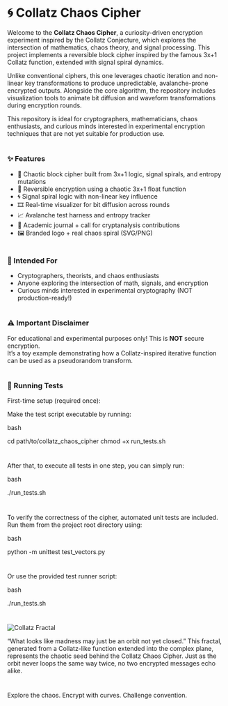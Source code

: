 # 🌀 Collatz Chaos Cipher

Welcome to the **Collatz Chaos Cipher**, a curiosity-driven encryption experiment inspired by the Collatz Conjecture, which explores the intersection of mathematics, chaos theory, and signal processing. This project implements a reversible block cipher inspired by the famous 3x+1 Collatz function, extended with signal spiral dynamics.

Unlike conventional ciphers, this one leverages chaotic iteration and non-linear key transformations to produce unpredictable, avalanche-prone encrypted outputs. Alongside the core algorithm, the repository includes visualization tools to animate bit diffusion and waveform transformations during encryption rounds.

This repository is ideal for cryptographers, mathematicians, chaos enthusiasts, and curious minds interested in experimental encryption techniques that are not yet suitable for production use.
#
#
### ✨ Features

- 🔐 Chaotic block cipher built from 3x+1 logic, signal spirals, and entropy mutations  
- 🔄 Reversible encryption using a chaotic 3x+1 float function  
- 🌀 Signal spiral logic with non-linear key influence  
- 🎞️ Real-time visualizer for bit diffusion across rounds  
- 📈 Avalanche test harness and entropy tracker  
- 🧠 Academic journal + call for cryptanalysis contributions  
- 🖼️ Branded logo + real chaos spiral (SVG/PNG)  
#
#
### 🔬 Intended For

- Cryptographers, theorists, and chaos enthusiasts  
- Anyone exploring the intersection of math, signals, and encryption  
- Curious minds interested in experimental cryptography (NOT production-ready!)
#
#
### ⚠️ Important Disclaimer

For educational and experimental purposes only! This is **NOT** secure encryption.  
It’s a toy example demonstrating how a Collatz-inspired iterative function can be used as a pseudorandom transform.
#
#
### 🧪 Running Tests

First-time setup (required once):

Make the test script executable by running:

bash

cd path/to/collatz_chaos_cipher
chmod +x run_tests.sh
#
After that, to execute all tests in one step, you can simply run:

bash

./run_tests.sh
#
To verify the correctness of the cipher, automated unit tests are included. Run them from the project root directory using:

bash

python -m unittest test_vectors.py
#
Or use the provided test runner script:

bash

./run_tests.sh
#
#
![Collatz Fractal](./collatz-fractal.png)

“What looks like madness may just be an orbit not yet closed.” 
This fractal, generated from a Collatz-like function extended into the complex plane, represents the chaotic seed behind the Collatz Chaos Cipher. Just as the orbit never loops the same way twice, no two encrypted messages echo alike.
#
#
Explore the chaos. Encrypt with curves. Challenge convention.
